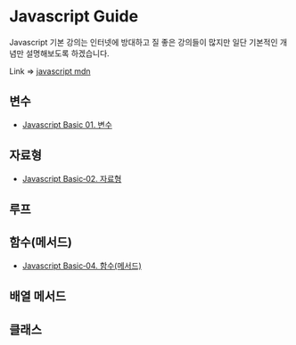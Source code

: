 # Javascript Guide

Javascript 기본 강의는 인터넷에 방대하고 질 좋은 강의들이 많지만 일단 기본적인 개념만 설명해보도록 하겠습니다.

Link => [javascript mdn](https://developer.mozilla.org/ko/docs/Learn_web_development/Getting_started/Your_first_website/Adding_interactivity)

## 변수
* [Javascript Basic 01. 변수](https://github.com/pmirnc-dev/pds-welcome/wiki/Javascript-Basic%E2%80%9001.-%EB%B3%80%EC%88%98)

## 자료형
* [Javascript Basic‐02. 자료형](https://github.com/pmirnc-dev/pmi-dev-welcome/wiki/Javascript-Basic%E2%80%9002.-%EC%9E%90%EB%A3%8C%ED%98%95)

## 루프

## 함수(메서드)
* [Javascript Basic‐04. 함수(메서드)](https://github.com/pmirnc-dev/pmi-dev-welcome/wiki/Javascript-Basic%E2%80%9004.-%ED%95%A8%EC%88%98(%EB%A9%94%EC%84%9C%EB%93%9C))

## 배열 메서드

## 클래스

